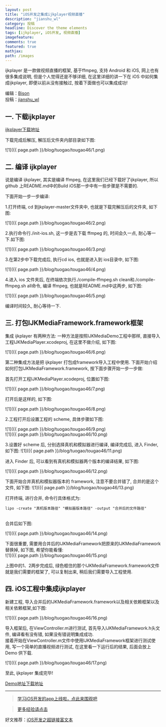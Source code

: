 ```yaml
---
layout: post
title: "iOS开发之集成ijkplayer视频直播"
description: "jianshu_wl"
category: 投稿
headline: Discover the theme elements
tags: [ijkplayer, iOS开发, 视频直播]
imagefeature: 
comments: true
featured: true
mathjax: 
path: /images
---
```



ijkplayer 是一款做视频直播的框架, 基于ffmpeg, 支持 Android 和 iOS, 网上也有很多集成说明, 但是个人觉得还是不够详细, 在这里详细的讲一下在 iOS 中如何集成ijkplayer, 即便以前从没有接触过, 按着下面做也可以集成成功!<br>


编辑：[Bison](http://allluckly.cn)<br>
投稿：[jianshu_wl](http://www.jianshu.com/p/1f06b27b3ac0)<br>


## 一. 下载ijkplayer

[ijkplayer下载地址](https://github.com/Bilibili/ijkplayer)

下载完成后解压, 解压后文件夹内部目录如下图:

![1]({{ page.path }}/blog/tuogao/tougao46/1.png)<br>


## 二. 编译 ijkplayer

说是编译 ijkplayer, 其实是编译 ffmpeg, 在这里我们已经下载好了ijkplayer, 所以 github 上README.md中的Build iOS那一步中有一些步骤是不需要的.

下面开始一步一步编译:

1.打开终端, cd 到jkplayer-master文件夹中, 也就是下载完解压后的文件夹, 如下图:

![1]({{ page.path }}/blog/tuogao/tougao46/2.png)<br>


2.执行命令行./init-ios.sh, 这一步是去下载 ffmpeg 的, 时间会久一点, 耐心等一下.如下图:

![1]({{ page.path }}/blog/tuogao/tougao46/3.png)<br>

3.在第2步中下载完成后, 执行cd ios, 也就是进入到 ios目录中, 如下图:

![1]({{ page.path }}/blog/tuogao/tougao46/4.png)<br>

4.进入 ios 文件夹后, 在终端依次执行./compile-ffmpeg.sh clean和./compile-ffmpeg.sh all命令, 编译 ffmpeg, 也就是README.md中这两步, 如下图:

![1]({{ page.path }}/blog/tuogao/tougao46/5.png)<br>

编译时间较久, 耐心等待一下.<br>

## 三. 打包IJKMediaFramework.framework框架<br>

集成 ijkplayer 有两种方法:
一种方法是按照IJKMediaDemo工程中那样, 直接导入工程IJKMediaPlayer.xcodeproj, 在这里不做介绍, 如下图:

![1]({{ page.path }}/blog/tuogao/tougao46/6.png)<br>

第二种集成方法是把 ijkplayer 打包成framework导入工程中使用. 下面开始介绍如何打包IJKMediaFramework.framework, 按下面步骤开始一步一步做:

首先打开工程IJKMediaPlayer.xcodeproj, 位置如下图:

![1]({{ page.path }}/blog/tuogao/tougao46/7.png)<br>

打开后是这样的, 如下图:

![1]({{ page.path }}/blog/tuogao/tougao46/8.png)<br>


2.工程打开后设置工程的 scheme, 具体步骤如下图:

![1]({{ page.path }}/blog/tuogao/tougao46/9.png)<br>
![1]({{ page.path }}/blog/tuogao/tougao46/10.png)<br>


3.设置好 scheme 后, 分别选择真机和模拟器进行编译, 编译完成后, 进入 Finder, 如下图:
![1]({{ page.path }}/blog/tuogao/tougao46/11.png)<br>

进入 Finder 后, 可以看到有真机和模拟器两个版本的编译结果, 如下图:<br>

![1]({{ page.path }}/blog/tuogao/tougao46/12.png)<br>

下面开始合并真机和模拟器版本的 framework, 注意不要合并错了, 合并的是这个文件, 如下图:
![1]({{ page.path }}/blog/tuogao/tougao46/13.png)<br>


打开终端, 进行合并, 命令行具体格式为:<br>

    lipo -create "真机版本路径" "模拟器版本路径" -output "合并后的文件路径"

<br>
合并后如下图:<br>

![1]({{ page.path }}/blog/tuogao/tougao46/14.png)<br>


下面很重要, 需要用合并后的IJKMediaFramework把原来的IJKMediaFramework替换掉, 如下图, 希望你能看懂:<br>
![1]({{ page.path }}/blog/tuogao/tougao46/15.png)<br>


上图中的1、2两步完成后, 绿色框住的那个IJKMediaFramework.framework文件就是我们需要的框架了, 可以复制出来, 稍后我们需要导入工程使用.<br>

## 四. iOS工程中集成ijkplayer<br>

新建工程, 导入合并后的IJKMediaFramework.framework以及相关依赖框架以及相关依赖框架,如下图:<br>

![1]({{ page.path }}/blog/tuogao/tougao46/16.png)<br>

导入框架后, 在ViewController.m进行测试, 首先导入IJKMediaFramework.h头文件, 编译看有没有错, 如果没有错说明集成成功.<br>
接着开始在ViewController.m文件中使用IJKMediaFramework框架进行测试使用, 写一个简单的直播视频进行测试, 在这里看一下运行后的结果, 后面会放上 Demo 供下载.<br>

![1]({{ page.path }}/blog/tuogao/tougao46/17.png)<br>

至此, ijkplayer 集成完毕!<br>

[Demo地址下载地址](https://coding.net/u/wanglei123/p/ijkplayerDemo/git)<br>


----------------------------------------------------------

> [学习iOS开发的app上线啦，点此来围观吧](https://itunes.apple.com/us/app/it-blog-zi-xueios-kai-fa-jin/id1067787090?l=zh&ls=1&mt=8)<br>

> [更多经验请点击](http://allluckly.cn)<br>

好文推荐：[iOS开发之超链接富文本](http://allluckly.cn/投稿/tuogao42)<br>

